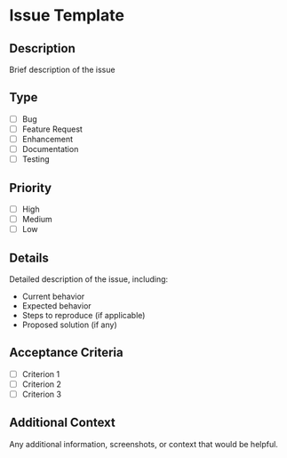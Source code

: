 # Issue Template

## Description
Brief description of the issue

## Type
- [ ] Bug
- [ ] Feature Request
- [ ] Enhancement
- [ ] Documentation
- [ ] Testing

## Priority
- [ ] High
- [ ] Medium
- [ ] Low

## Details
Detailed description of the issue, including:
- Current behavior
- Expected behavior
- Steps to reproduce (if applicable)
- Proposed solution (if any)

## Acceptance Criteria
- [ ] Criterion 1
- [ ] Criterion 2
- [ ] Criterion 3

## Additional Context
Any additional information, screenshots, or context that would be helpful.